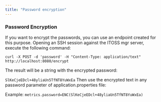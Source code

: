 ```yaml
---
title: "Password encryption"
---
```


### Password Encryption

If you want to encrypt the passwords, you can use an endpoint created for this purpose. Opening an SSH session against the ITOSS mgr server, execute the following command:

```shell
curl -X POST -d 'password' -H "Content-Type: application/text" http://localhost:8080/encrypt
```

The result will be a string with the encrypted password:

`SlKeCjeEDcl+48yliaUn5TfNT8YuWxEa`
Then use the encrypted text in any password parameter of application.properties file:

Example: 
`metrics.password=ENC(SlKeCjeEDcl+48yliaUn5TfNT8YuWxEa)`

